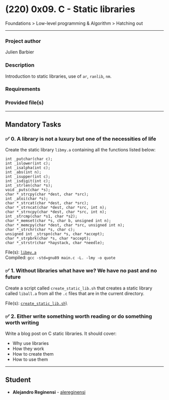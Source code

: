 # (220) 0x09. C - Static libraries
Foundations > Low-level programming & Algorithm > Hatching out

---

### Project author
Julien Barbier

### Description
Introduction to static libraries, use of `ar`, `ranlib`, `nm`.

### Requirements

### Provided file(s)

---

## Mandatory Tasks

### :white_check_mark: 0. A library is not a luxury but one of the necessities of life
Create the static library `libmy.a` containing all the functions listed below:

```
int _putchar(char c);
int _islower(int c);
int _isalpha(int c);
int _abs(int n);
int _isupper(int c);
int _isdigit(int c);
int _strlen(char *s);
void _puts(char *s);
char *_strcpy(char *dest, char *src);
int _atoi(char *s);
char *_strcat(char *dest, char *src);
char *_strncat(char *dest, char *src, int n);
char *_strncpy(char *dest, char *src, int n);
int _strcmp(char *s1, char *s2);
char *_memset(char *s, char b, unsigned int n);
char *_memcpy(char *dest, char *src, unsigned int n);
char *_strchr(char *s, char c);
unsigned int _strspn(char *s, char *accept);
char *_strpbrk(char *s, char *accept);
char *_strstr(char *haystack, char *needle);
```

File(s): [`libmy.a`](./libmy.a)\
Compiled: `gcc -std=gnu89 main.c -L. -lmy -o quote`

### :white_check_mark: 1. Without libraries what have we? We have no past and no future
Create a script called `create_static_lib.sh` that creates a static library called `liball.a` from all the `.c` files that are in the current directory.

File(s): [`create_static_lib.sh`](./create_static_lib.sh)\

### :white_check_mark: 2. Either write something worth reading or do something worth writing
Write a blog post on C static libraries. It should cover:

* Why use libraries
* How they work
* How to create them
* How to use them

---

## Student
* **Alejandro Reginensi** - [alereginensi](github.com/alereginensi)
